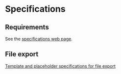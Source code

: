 # Specifications

## Requirements

See the [specifications web page](https://peter88213.github.io/novelibre/).

## File export

[Template and placeholder specifications for file export](specifications_for_file_export.md)